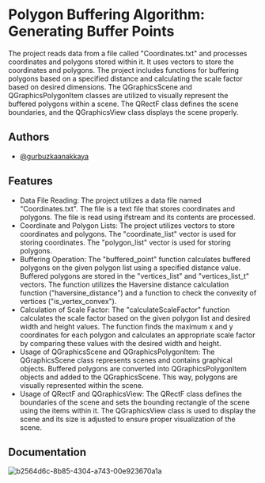 
# Polygon Buffering Algorithm: Generating Buffer Points

The project reads data from a file called "Coordinates.txt" and processes coordinates and polygons stored within it. It uses vectors to store the coordinates and polygons. The project includes functions for buffering polygons based on a specified distance and calculating the scale factor based on desired dimensions. The QGraphicsScene and QGraphicsPolygonItem classes are utilized to visually represent the buffered polygons within a scene. The QRectF class defines the scene boundaries, and the QGraphicsView class displays the scene properly.



## Authors 

- [@gurbuzkaanakkaya](https://www.github.com/gurbuzkaanakkaya) 


  

  



  

    


  


  
## Features

- Data File Reading:
    The project utilizes a data file named "Coordinates.txt".
    The file is a text file that stores coordinates and polygons.
    The file is read using ifstream and its contents are processed. 
- Coordinate and Polygon Lists:
    The project utilizes vectors to store coordinates and polygons.
    The "coordinate_list" vector is used for storing coordinates.
    The "polygon_list" vector is used for storing polygons.
- Buffering Operation:
    The "buffered_point" function calculates buffered polygons on the given polygon list using a specified distance value.
    Buffered polygons are stored in the "vertices_list" and "vertices_list_t" vectors.
    The function utilizes the Haversine distance calculation function ("haversine_distance") and a function to check the convexity of vertices ("is_vertex_convex").
- Calculation of Scale Factor:
    The "calculateScaleFactor" function calculates the scale factor based on the given polygon list and desired width and height values.
    The function finds the maximum x and y coordinates for each polygon and calculates an appropriate scale factor by comparing these values with the desired width     and height.
- Usage of QGraphicsScene and QGraphicsPolygonItem:
    The QGraphicsScene class represents scenes and contains graphical objects.
    Buffered polygons are converted into QGraphicsPolygonItem objects and added to the QGraphicsScene.
    This way, polygons are visually represented within the scene.
- Usage of QRectF and QGraphicsView:
    The QRectF class defines the boundaries of the scene and sets the bounding rectangle of the scene using the items within it.
    The QGraphicsView class is used to display the scene and its size is adjusted to ensure proper visualization of the scene.
  

  
## Documentation

![b2564d6c-8b85-4304-a743-00e923670a1a](https://github.com/gurbuzkaanakkaya/Polygon-Buffering-Algorithm/assets/103320421/8f239647-180b-43d0-ab02-5b5fc6cef9ac)


  

  

  
